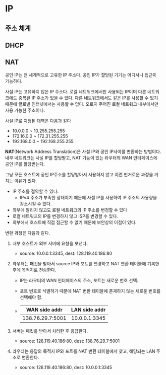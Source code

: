# IP 

## 주소 체계



## DHCP

## NAT

공인 IP는 전 세계적으로 고유한 IP 주소다. 공인 IP가 할당된 기기는 어디서나 접근이 가능하다.

사설 IP는 고유하지 않은 IP 주소다. 로컬 네트워크에서만 사용되는 IP이며 다른 네트워크에도 중복된 IP 주소가 있을 수 있다. 다른 네트워크에서도 같은 IP를 사용할 수 있기 때문에 글로벌 인터넷에서는 사용할 수 없다. 오로지 주어진 로컬 네트워크 내부에서만 사용 가능한 주소이다.

사설 IP로 지정된 대역은 다음과 같다

- 10.0.0.0 ~ 10.255.255.255
- 172.16.0.0 ~ 172.31.255.255
- 192.168.0.0 ~ 192.168.255.255

**NAT**(Network Address Translation)은 사설 IP와 공인 IP사이를 변환하는 방법이다. 내부 네트워크는 사설 IP를 할당받고, NAT 기능이 있는 라우터의 WAN 인터페이스에 공인 IP를 할당받는다.

그냥 모든 호스트에 공인 IP주소를 할당받아서 사용하지 않고 이런 번거로운 과정을 거치는 이유가 있다. 

- IP 주소를 절약할 수 있다.
  - IPv4 주소가 부족한 상태이기 때문에 사설 IP를 사용하여 IP 주소의 사용량을 감소시킬 수 있다.
- 외부에 알리지 않고도 로컬 네트워크의 IP 주소를 변경할 수 있다
- 로컬 네트워크의 IP를 변경하지 않고 ISP를 변경할 수 있다.
- 외부에서 호스트에 직접 접근할 수 없기 때문에 보안상의 이점이 있다.

변환 과정은 다음과 같다.

1. 내부 호스트가 외부 서버에 요청을 보낸다. 
   - source: 10.0.0.1:3345, dest: 128.119.40.186:80

2. 라우터는 패킷을 받아서 source IP와 포트를 변경하고 NAT 변환 테이블에 기록한 후에 목적지로 전송한다.
   - IP는 라우터의 WAN 인터페이스의 주소, 포트는 새로운 번호 선택.

   - 포트 번호로 식별하기 때문에 NAT 변환 테이블에 존재하지 않는 새로운 번호를 선택해야 함.

   - | WAN side addr    | LAN side addr |
     | ---------------- | ------------- |
     | 138.76.29.7:5001 | 10.0.0.1:3345 |

3. 서버는 패킷를 받아서 처리한 후 응답한다.
   - source: 128.119.40.186:80, dest: 138.76.29.7:5001

4. 라우터는 응답의 목적지 IP와 포트를 NAT 변환 테이블에서 찾고, 해당되는 LAN 주소로 변환한다.
   - source: 128.119.40.186:80, dest: 10.0.0.1:3345
